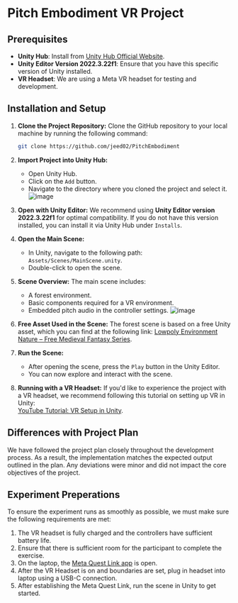 
# Pitch Embodiment VR Project

## Prerequisites
- **Unity Hub**: Install from [Unity Hub Official Website](https://unity.com/download).
- **Unity Editor Version 2022.3.22f1**: Ensure that you have this specific version of Unity installed.
- **VR Headset**: We are using a Meta VR headset for testing and development.

## Installation and Setup

1. **Clone the Project Repository:**
   Clone the GitHub repository to your local machine by running the following command:
   ```bash
   git clone https://github.com/jeed02/PitchEmbodiment
   ```

2. **Import Project into Unity Hub:**
   - Open Unity Hub.
   - Click on the `Add` button.
   - Navigate to the directory where you cloned the project and select it.
   ![image](https://github.com/user-attachments/assets/4aa0c4e4-2704-46a1-b75a-ffa1f09b7e9e)

3. **Open with Unity Editor:**
   We recommend using **Unity Editor version 2022.3.22f1** for optimal compatibility. If you do not have this version installed, you can install it via Unity Hub under `Installs`.

4. **Open the Main Scene:**
   - In Unity, navigate to the following path: `Assets/Scenes/MainScene.unity`.
   - Double-click to open the scene.

5. **Scene Overview:**
   The main scene includes:
   - A forest environment.
   - Basic components required for a VR environment.
   - Embedded pitch audio in the controller settings.
![image](https://github.com/user-attachments/assets/5a2b3b7d-1cb6-43a6-9c11-636f882a76c2)

6. **Free Asset Used in the Scene:**
   The forest scene is based on a free Unity asset, which you can find at the following link:
   [Lowpoly Environment Nature – Free Medieval Fantasy Series](https://assetstore.unity.com/packages/3d/environments/lowpoly-environment-nature-free-medieval-fantasy-series-187052).

7. **Run the Scene:**
   - After opening the scene, press the `Play` button in the Unity Editor.
   - You can now explore and interact with the scene.

8. **Running with a VR Headset:**
   If you'd like to experience the project with a VR headset, we recommend following this tutorial on setting up VR in Unity:  
   [YouTube Tutorial: VR Setup in Unity](https://www.youtube.com/watch?v=T6Y0rV_1GQc).

## Differences with Project Plan
We have followed the project plan closely throughout the development process. As a result, the implementation matches the expected output outlined in the plan. Any deviations were minor and did not impact the core objectives of the project.

## Experiment Preperations

To ensure the experiment runs as smoothly as possible, we must make sure the following requirements are met:
1. The VR headset is fully charged and the controllers have sufficient battery life.
2. Ensure that there is sufficient room for the participant to complete the exercise.
3. On the laptop, the [Meta Quest Link app](https://www.meta.com/nz/quest/setup/) is open.
4. After the VR Headset is on and boundaries are set, plug in headset into laptop using a USB-C connection.
5. After establishing the Meta Quest Link, run the scene in Unity to get started.
